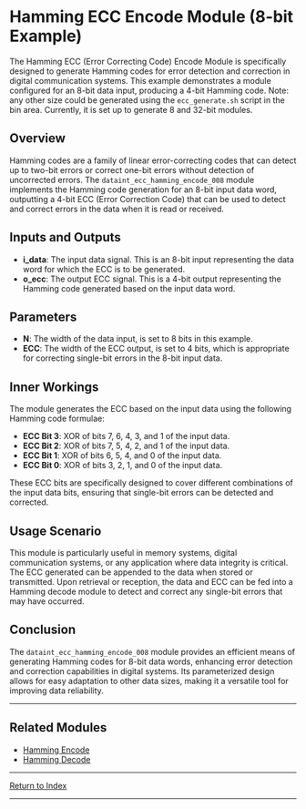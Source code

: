 # Hamming ECC Encode Module (8-bit Example)

The Hamming ECC (Error Correcting Code) Encode Module is specifically designed to generate Hamming codes for error detection and correction in digital communication systems. This example demonstrates a module configured for an 8-bit data input, producing a 4-bit Hamming code. Note: any other size could be generated using the `ecc_generate.sh` script in the bin area. Currently, it is set up to generate 8 and 32-bit modules.

## Overview

Hamming codes are a family of linear error-correcting codes that can detect up to two-bit errors or correct one-bit errors without detection of uncorrected errors. The `dataint_ecc_hamming_encode_008` module implements the Hamming code generation for an 8-bit input data word, outputting a 4-bit ECC (Error Correction Code) that can be used to detect and correct errors in the data when it is read or received.

## Inputs and Outputs

- **i_data**: The input data signal. This is an 8-bit input representing the data word for which the ECC is to be generated.
- **o_ecc**: The output ECC signal. This is a 4-bit output representing the Hamming code generated based on the input data word.

## Parameters

- **N**: The width of the data input, is set to 8 bits in this example.
- **ECC**: The width of the ECC output, is set to 4 bits, which is appropriate for correcting single-bit errors in the 8-bit input data.

## Inner Workings

The module generates the ECC based on the input data using the following Hamming code formulae:

- **ECC Bit 3**: XOR of bits 7, 6, 4, 3, and 1 of the input data.
- **ECC Bit 2**: XOR of bits 7, 5, 4, 2, and 1 of the input data.
- **ECC Bit 1**: XOR of bits 6, 5, 4, and 0 of the input data.
- **ECC Bit 0**: XOR of bits 3, 2, 1, and 0 of the input data.

These ECC bits are specifically designed to cover different combinations of the input data bits, ensuring that single-bit errors can be detected and corrected.

## Usage Scenario

This module is particularly useful in memory systems, digital communication systems, or any application where data integrity is critical. The ECC generated can be appended to the data when stored or transmitted. Upon retrieval or reception, the data and ECC can be fed into a Hamming decode module to detect and correct any single-bit errors that may have occurred.

## Conclusion

The `dataint_ecc_hamming_encode_008` module provides an efficient means of generating Hamming codes for 8-bit data words, enhancing error detection and correction capabilities in digital systems. Its parameterized design allows for easy adaptation to other data sizes, making it a versatile tool for improving data reliability.

---

## Related Modules

- [Hamming Encode](dataint_ecc_hamming_encode_008.md)
- [Hamming Decode](dataint_ecc_hamming_decode_008.md)

---

[Return to Index](index.md)

---
